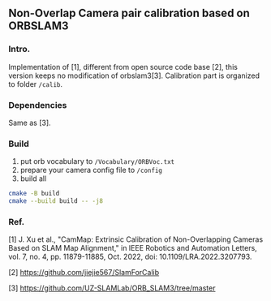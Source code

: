 ## Non-Overlap Camera pair calibration based on ORBSLAM3

### Intro.

Implementation of [1], different from open source code base [2], this version keeps no modification of orbslam3[3]. Calibration part is organized to folder ```/calib```.

### Dependencies

Same as [3].

### Build

1. put orb vocabulary to ```/Vocabulary/ORBVoc.txt```
2. prepare your camera config file to ```/config```
3. build all
```bash
cmake -B build
cmake --build build -- -j8
```

### Ref.

[1] J. Xu et al., "CamMap: Extrinsic Calibration of Non-Overlapping Cameras Based on SLAM Map Alignment," in IEEE Robotics and Automation Letters, vol. 7, no. 4, pp. 11879-11885, Oct. 2022, doi: 10.1109/LRA.2022.3207793.

[2] https://github.com/jiejie567/SlamForCalib

[3] https://github.com/UZ-SLAMLab/ORB_SLAM3/tree/master